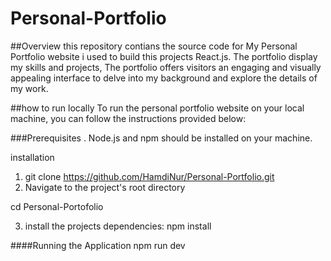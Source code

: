 # Personal-Portfolio


##Overview
this repository contians the source code for My Personal Portfolio website
i used to build this projects React.js.
The portfolio display my skills and projects, The portfolio offers visitors an engaging and visually appealing interface to delve into my background and explore the details of my work.

##how to run locally
To run the personal portfolio website on your local machine,
you can follow the instructions provided below:

###Prerequisites
. Node.js and npm should be installed on your machine.

installation

1. git clone <https://github.com/HamdiNur/Personal-Portfolio.git>
2. Navigate to the project's root directory

cd Personal-Portofolio

3. install the projects dependencies:
   npm install

####Running the Application
npm run dev

